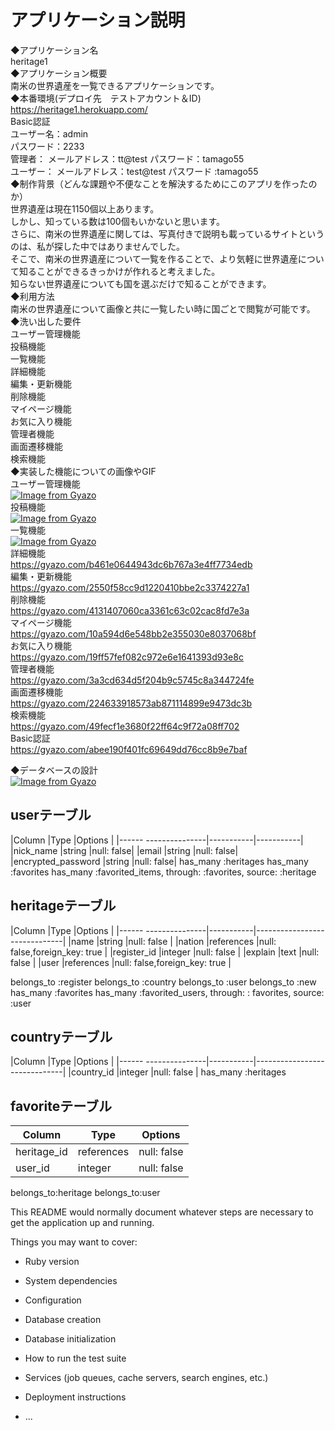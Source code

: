 # アプリケーション説明
◆アプリケーション名<br>
  heritage1<br>
◆アプリケーション概要<br>
  南米の世界遺産を一覧できるアプリケーションです。<br>
◆本番環境(デプロイ先　テストアカウント＆ID)<br>
  https://heritage1.herokuapp.com/<br>
  Basic認証<br>
  ユーザー名：admin<br>
  パスワード：2233<br>
  管理者：
   メールアドレス：tt@test   パスワード：tamago55<br>
  ユーザー：
   メールアドレス：test@test パスワード :tamago55<br>
◆制作背景（どんな課題や不便なことを解決するためにこのアプリを作ったのか）	<br>
  世界遺産は現在1150個以上あります。<br>
  しかし、知っている数は100個もいかないと思います。<br>
  さらに、南米の世界遺産に関しては、写真付きで説明も載っているサイトというのは、私が探した中ではありませんでした。<br>
  そこで、南米の世界遺産について一覧を作ることで、より気軽に世界遺産について知ることができるきっかけが作れると考えました。<br>
  知らない世界遺産についても国を選ぶだけで知ることができます。<br>
◆利用方法<br>
  南米の世界遺産について画像と共に一覧したい時に国ごとで閲覧が可能です。<br>
◆洗い出した要件<br>
  ユーザー管理機能<br>
  投稿機能<br>
  一覧機能<br>
  詳細機能<br>
  編集・更新機能<br>
  削除機能<br>
  マイページ機能<br>
  お気に入り機能<br>
  管理者機能<br>
  画面遷移機能<br>
  検索機能<br>
◆実装した機能についての画像やGIF<br>
ユーザー管理機能<br>
[![Image from Gyazo](https://i.gyazo.com/ddf71cf9e1293463c7be3b15d6d44860.gif)](https://gyazo.com/ddf71cf9e1293463c7be3b15d6d44860)<br>
投稿機能<br>
[![Image from Gyazo](https://i.gyazo.com/74dc3c5221f5725e110b845b16e10f04.jpg)](https://gyazo.com/74dc3c5221f5725e110b845b16e10f04)<br>
一覧機能<br>
[![Image from Gyazo](https://i.gyazo.com/30afd2e64c1113a573251a0fd85f3e5d.gif)](https://gyazo.com/30afd2e64c1113a573251a0fd85f3e5d)<br>
詳細機能<br>
https://gyazo.com/b461e0644943dc6b767a3e4ff7734edb<br>
編集・更新機能<br>
https://gyazo.com/2550f58cc9d1220410bbe2c3374227a1<br>
削除機能<br>
https://gyazo.com/4131407060ca3361c63c02cac8fd7e3a<br>
マイページ機能<br>
https://gyazo.com/10a594d6e548bb2e355030e8037068bf<br>
お気に入り機能<br>
https://gyazo.com/19ff57fef082c972e6e1641393d93e8c<br>
管理者機能<br>
https://gyazo.com/3a3cd634d5f204b9c5745c8a344724fe<br>
画面遷移機能<br>
https://gyazo.com/224633918573ab871114899e9473dc3b<br>
検索機能<br>
https://gyazo.com/49fecf1e3680f22ff64c9f72a08ff702<br>
Basic認証<br>
https://gyazo.com/abee190f401fc69649dd76cc8b9e7baf<br>

◆データベースの設計<br>
[![Image from Gyazo](https://i.gyazo.com/38689c026fdad3150e91e0354ac5470e.png)](https://gyazo.com/38689c026fdad3150e91e0354ac5470e)
## userテーブル

|Column                |Type       |Options    |
|------ ---------------|-----------|-----------|
|nick_name             |string     |null: false|
|email                 |string     |null: false|
|encrypted_password    |string     |null: false|
has_many :heritages
has_many :favorites
has_many :favorited_items, through: :favorites, source: :heritage
## heritageテーブル
|Column                |Type       |Options                       |
|------ ---------------|-----------|------------------------------|
|name                  |string     |null: false                   |
|nation                |references |null: false,foreign_key: true |
|register_id           |integer    |null: false                   |
|explain               |text       |null: false                   |
|user                  |references |null: false,foreign_key: true |

belongs_to :register
belongs_to :country
belongs_to :user
belongs_to :new
has_many :favorites
has_many :favorited_users, through: : favorites, source: :user 


## countryテーブル
|Column                |Type       |Options                       |
|------ ---------------|-----------|------------------------------|
|country_id            |integer    |null: false                   |
has_many :heritages

## favoriteテーブル

|Column                |Type       |Options    |
|----------------------|-----------|-----------|
|heritage_id           |references |null: false|
|user_id               |integer    |null: false|

belongs_to:heritage
belongs_to:user

This README would normally document whatever steps are necessary to get the
application up and running.

Things you may want to cover:

* Ruby version

* System dependencies

* Configuration

* Database creation

* Database initialization

* How to run the test suite

* Services (job queues, cache servers, search engines, etc.)

* Deployment instructions

* ...
